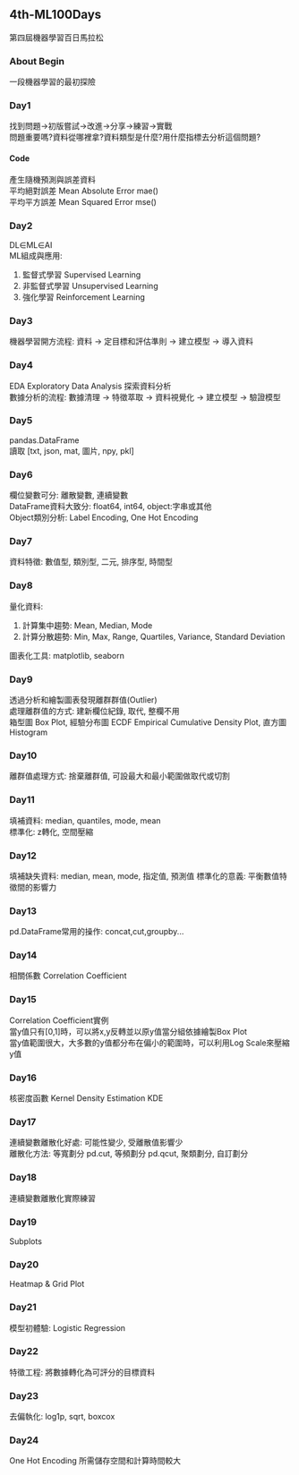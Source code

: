 ## 4th-ML100Days
第四屆機器學習百日馬拉松
### About Begin
一段機器學習的最初探險
### Day1
找到問題->初版嘗試->改進->分享->練習->實戰  
問題重要嗎?資料從哪裡拿?資料類型是什麼?用什麼指標去分析這個問題?
#### Code
產生隨機預測與誤差資料  
平均絕對誤差 Mean Absolute Error mae()  
平均平方誤差 Mean Squared Error mse()
### Day2
DL∈ML∈AI  
ML組成與應用:  
1. 監督式學習 Supervised Learning
2. 非監督式學習 Unsupervised Learning
3. 強化學習 Reinforcement Learning
### Day3
機器學習開方流程: 資料 -> 定目標和評估準則 -> 建立模型 -> 導入資料 
### Day4
EDA Exploratory Data Analysis 探索資料分析  
數據分析的流程: 數據清理 -> 特徵萃取 -> 資料視覺化 -> 建立模型 -> 驗證模型
### Day5
pandas.DataFrame  
讀取 [txt, json, mat, 圖片, npy, pkl]
### Day6
欄位變數可分: 離散變數, 連續變數  
DataFrame資料大致分: float64, int64, object:字串或其他  
Object類別分析: Label Encoding, One Hot Encoding
### Day7
資料特徵: 數值型, 類別型, 二元, 排序型, 時間型
### Day8
量化資料:
1. 計算集中趨勢: Mean, Median, Mode
2. 計算分散趨勢: Min, Max, Range, Quartiles, Variance, Standard Deviation

圖表化工具: matplotlib, seaborn
### Day9
透過分析和繪製圖表發現離群群值(Outlier)  
處理離群值的方式: 建新欄位紀錄, 取代, 整欄不用  
箱型圖 Box Plot, 經驗分布圖 ECDF Empirical Cumulative Density Plot, 直方圖 Histogram
### Day10
離群值處理方式: 捨棄離群值, 可設最大和最小範圍做取代或切割
### Day11
填補資料: median, quantiles, mode, mean  
標準化: z轉化, 空間壓縮
### Day12
填補缺失資料: median, mean, mode, 指定值, 預測值
標準化的意義: 平衡數值特徵間的影響力
### Day13
pd.DataFrame常用的操作: concat,cut,groupby...
### Day14
相關係數 Correlation Coefficient
### Day15
Correlation Coefficient實例  
當y值只有[0,1]時，可以將x,y反轉並以原y值當分組依據繪製Box Plot  
當y值範圍很大，大多數的y值都分布在偏小的範圍時，可以利用Log Scale來壓縮y值
### Day16
核密度函數 Kernel Density Estimation KDE
### Day17
連續變數離散化好處: 可能性變少, 受離散值影響少  
離散化方法: 等寬劃分 pd.cut, 等頻劃分 pd.qcut, 聚類劃分, 自訂劃分
### Day18
連續變數離散化實際練習
### Day19
Subplots
### Day20
Heatmap & Grid Plot
### Day21
模型初體驗: Logistic Regression
### Day22
特徵工程: 將數據轉化為可評分的目標資料
### Day23
去偏執化: log1p, sqrt, boxcox
### Day24
One Hot Encoding 所需儲存空間和計算時間較大